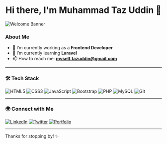 <h1 align="center">Hi there, I'm Muhammad Taz Uddin 👋</h1>

![Welcome Banner](https://img.shields.io/badge/Welcome%20to%20my%20GitHub-%F0%9F%91%8B-brightgreen.svg)

### About Me
- 🔭 I’m currently working as a **Frontend Developer**
- 🌱 I’m currently learning **Laravel**
- 📫 How to reach me: **myself.tazuddin@gmail.com**

---

### 🛠️ Tech Stack
![HTML5](https://img.shields.io/badge/HTML5-239120?style=flat&logo=html5&logoColor=white)
![CSS3](https://img.shields.io/badge/CSS3-1572B6?style=flat&logo=css3&logoColor=white)
![JavaScript](https://img.shields.io/badge/JavaScript-F7DF1E?style=flat&logo=javascript&logoColor=black)
![Bootstrap](https://img.shields.io/badge/Bootstrap-563D7C?style=flat&logo=bootstrap&logoColor=white)
![PHP](https://img.shields.io/badge/PHP-777BB4?style=flat&logo=php&logoColor=white)
![MySQL](https://img.shields.io/badge/MySQL-00000F?style=flat&logo=mysql&logoColor=white)
![Git](https://img.shields.io/badge/Git-F05032?style=flat&logo=git&logoColor=white)


---

### 🌍 Connect with Me
[![LinkedIn](https://img.shields.io/badge/LinkedIn-0077B5?style=flat&logo=linkedin&logoColor=white)](https://www.linkedin.com/in/yourprofile)
[![Twitter](https://img.shields.io/badge/Twitter-1DA1F2?style=flat&logo=twitter&logoColor=white)](https://twitter.com/yourprofile)
[![Portfolio](https://img.shields.io/badge/Portfolio-181717?style=flat&logo=github&logoColor=white)](https://yourportfolio.com)

---

Thanks for stopping by! ✨
